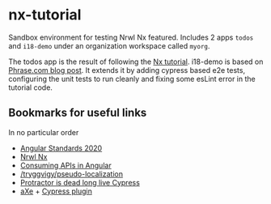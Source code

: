# nx-tutorial

Sandbox environment for testing Nrwl Nx featured. Includes 2 apps `todos` and `i18-demo` under an organization workspace called `myorg`.

The todos app is the result of following the [Nx tutorial](https://nx.dev/l/a/tutorial/01-create-application). i18-demo is based on [Phrase.com blog post](https://phrase.com/blog/posts/angular-9-tutorial-on-i18n/). It extends it by adding cypress based e2e tests, configuring the unit tests to run cleanly and fixing some esLint error in the tutorial code.

## Bookmarks for useful links

In no particular order

- [Angular Standards 2020](https://medium.com/@tomwhite007/angular-standards-for-2020-d31f401fb90d)
- [Nrwl Nx](https://nx.dev/)
- [Consuming APIs in Angular](https://florimond.dev/en/posts/2018/09/consuming-apis-in-angular-the-model-adapter-pattern/)
- [/tryggvigy/pseudo-localization](https://github.com/tryggvigy/pseudo-localization)
- [Protractor is dead long live Cypress](https://www.rainerhahnekamp.com/en/angular-e2e-testing-protractor-is-dead-long-live-cypress/)
- [aXe](https://www.deque.com/axe/) + [Cypress plugin](https://www.npmjs.com/package/cypress-axe)
